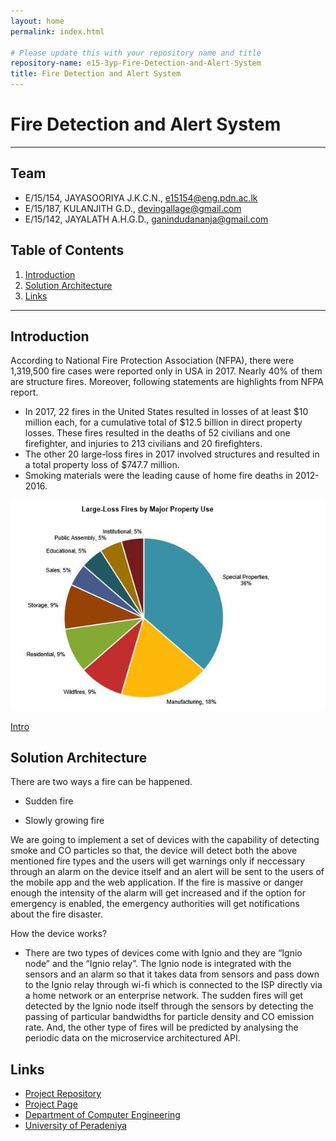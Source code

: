 ```yaml
---
layout: home
permalink: index.html

# Please update this with your repository name and title
repository-name: e15-3yp-Fire-Detection-and-Alert-System
title: Fire Detection and Alert System
---
```


[comment]: # "This is the standard layout for the project, but you can clean this and use your own template"

# Fire Detection and Alert System

---

## Team
-  E/15/154, JAYASOORIYA J.K.C.N., [e15154@eng.pdn.ac.lk](mailto:e15154@eng.pdn.ac.lk)
-  E/15/187, KULANJITH G.D., [devingallage@gmail.com](mailto:devingallage@gmail.com)
-  E/15/142, JAYALATH A.H.G.D., [ganindudananja@gmail.com](mailto:ganindudananja@gmail.com)

## Table of Contents
1. [Introduction](#introduction)
2. [Solution Architecture](#solution-architecture )
3. [Links](#links)

---

## Introduction

According to National Fire Protection Association (NFPA), there were 1,319,500 fire cases were reported only in USA in 2017. Nearly 40% of them are structure fires. Moreover, following statements are highlights from NFPA report.

- In 2017, 22 fires in the United States resulted in losses of at least $10 million each, for a cumulative total of $12.5 billion in direct property losses. These fires resulted in the deaths of 52 civilians and one firefighter, and injuries to 213 civilians and 20 firefighters.
- The other 20 large-loss fires in 2017 involved structures and resulted in a total property loss of $747.7 million.
- Smoking materials were the leading cause of home fire deaths in 2012-2016.  

![Graph](docs/data/images/USOverview2.jpg)  

[Intro](docs/data/videos/IGNIO.mp4)




## Solution Architecture

There are two ways a fire can be happened.

- Sudden fire

- Slowly growing fire

We are going to implement a set of devices with the capability of detecting smoke and CO particles so that, the device will detect both the above mentioned fire types and the users will get warnings only if neccessary through an alarm on the device itself and an alert will be sent to the users of the mobile app and the web application. If the fire is massive or danger enough the intensity of the alarm will get increased and if the option for emergency is enabled, the emergency authorities will get notifications about the fire disaster.

How the device works?

- There are two types of devices come with Ignio and they are “Ignio node” and the “Ignio relay”. The Ignio node is integrated with the sensors and an alarm so that it takes data from sensors and pass down to the Ignio relay through wi-fi which is connected to the ISP directly via a home network or an enterprise network. The sudden fires will get detected by the Ignio node itself through the sensors by detecting the passing of particular bandwidths for particle density and CO emission rate. And, the other type of fires will be predicted by analysing the periodic data on the microservice architectured API.


## Links

- <a href = "https://github.com/cepdnaclk/e15-3yp-Fire-Detection-and-Alert-System" target = "_blank"> Project Repository </a>
- <a href = "https://cepdnaclk.github.io/e15-3yp-Fire-Detection-and-Alert-System/" target = "_blank">Project Page</a>
- <a href = "http://www.ce.pdn.ac.lk/" target = "_blank">Department of Computer Engineering</a>
- <a href = "https://eng.pdn.ac.lk/" target = "_blank">University of Peradeniya</a>


[//]: # (Please refer this to learn more about Markdown syntax)
[//]: # (https://github.com/adam-p/markdown-here/wiki/Markdown-Cheatsheet)
